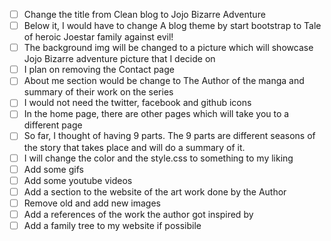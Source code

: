 - [ ] Change the title from Clean blog to Jojo Bizarre Adventure
- [ ] Below it, I would have to change A blog theme by start bootstrap to Tale of heroic Joestar family against evil!
- [ ] The background img will be changed to a picture which will showcase Jojo Bizarre adventure picture that I decide on
- [ ] I plan on removing the Contact page
- [ ] About me section would be change to The Author of the manga and summary of their work on the series
- [ ] I would not need the twitter, facebook and github icons
- [ ] In the home page, there are other pages which will take you to a different page
- [ ] So far, I thought of having 9 parts. The 9 parts are different seasons of the story that takes place and will do a summary of it.
- [ ] I will change the color and the style.css to something to my liking
- [ ] Add some gifs
- [ ] Add some youtube videos
- [ ] Add a section to the website of the art work done by the Author
- [ ] Remove old and add new images
- [ ] Add a references of the work the author got inspired by
- [ ] Add a family tree to my website if possibile
